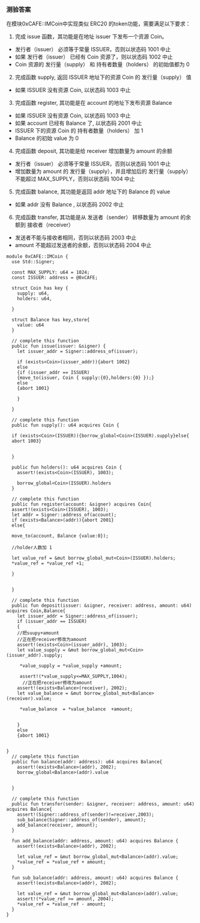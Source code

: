 ### 测验答案
在模块0xCAFE::IMCoin中实现类似 ERC20 的token功能，需要满足以下要求：

1. 完成 issue 函数，其功能是在地址 issuer 下发布一个资源 Coin。
- 发行者（issuer） 必须等于常量 ISSUER，否则以状态码 1001 中止
- 如果 发行者（issuer） 已经有 Coin 资源了，则以状态码 1002 中止
- Coin 资源的 发行量（supply） 和 持有者数量（holders） 的初始值都为 0
2. 完成函数 supply, 返回 ISSUER 地址下的资源 Coin 的 发行量（supply） 值
- 如果 ISSUER 没有资源 Coin, 以状态码 1003 中止
3. 完成函数 register, 其功能是在 account 的地址下发布资源 Balance
- 如果 ISSUER 没有资源 Coin, 以状态码 1003 中止
- 如果 account 已经有 Balance 了, 以状态码 2001 中止
- ISSUER 下的资源 Coin 的 持有者数量（holders） 加 1
- Balance 的初始 value 为 0
4. 完成函数 deposit, 其功能是给 receiver 增加数量为 amount 的余额
- 发行者（issuer） 必须等于常量 ISSUER，否则以状态码 1001 中止
- 增加数量为 amount 的 发行量（supply），并且增加后的 发行量（supply） 不能超过 MAX_SUPPLY，否则以状态码 1004 中止
5. 完成函数 balance, 其功能是返回 addr 地址下的 Balance 的 value
- 如果 addr 没有 Balance , 以状态码 2002 中止
6. 完成函数 transfer, 其功能是从 发送者（sender） 转移数量为 amount 的余额到 接收者（receiver）
- 发送者不能与接收者相同，否则以状态码 2003 中止
- amount 不能超过发送者的余额，否则以状态码 2004 中止

```
module 0xCAFE::IMCoin {
  use Std::Signer;

  const MAX_SUPPLY: u64 = 1024;
  const ISSUER: address = @0xCAFE;

  struct Coin has key {
    supply: u64,
    holders: u64,
    
  }

  struct Balance has key,store{
    value: u64
  }

  // complete this function
  public fun issue(issuer: &signer) {
    let issuer_addr = Signer::address_of(issuer);

    if (exists<Coin>(issuer_addr)){abort 1002}
    else
    {if (issuer_addr == ISSUER)
    {move_to(issuer, Coin { supply:{0},holders:{0} });}
    else
    {abort 1001}

    }
    
  }

  // complete this function
  public fun supply(): u64 acquires Coin {

  if (exists<Coin>(ISSUER)){borrow_global<Coin>(ISSUER).supply}else{
  abort 1003}

    
  }

  public fun holders(): u64 acquires Coin {
    assert!(exists<Coin>(ISSUER), 1003);

    borrow_global<Coin>(ISSUER).holders
  }

  // complete this function
  public fun register(account: &signer) acquires Coin{
  assert!(exists<Coin>(ISSUER), 1003);
  let addr = Signer::address_of(account);
  if (exists<Balance>(addr)){abort 2001}
  else{

  move_to(account, Balance {value:0});

  //holder人数加 1

  let value_ref = &mut borrow_global_mut<Coin>(ISSUER).holders;
  *value_ref = *value_ref +1;
  
  }

    
  }

  // complete this function
  public fun deposit(issuer: &signer, receiver: address, amount: u64) acquires Coin,Balance{
    let issuer_addr = Signer::address_of(issuer);
    if (issuer_addr == ISSUER)
    {
    //把suupy+amount
    //正在把receiver修改为amount
    assert!(exists<Coin>(issuer_addr), 1003);
    let value_supply = &mut borrow_global_mut<Coin>(issuer_addr).supply;

     *value_supply = *value_supply +amount;

     assert!(*value_supply<=MAX_SUPPLY,1004);
      //正在把receiver修改为amount
    assert!(exists<Balance>(receiver), 2002);
    let value_balance = &mut borrow_global_mut<Balance>(receiver).value;

     *value_balance  = *value_balance  +amount;
    
    
    }
    else
    {abort 1001}
    
  
}
  // complete this function
  public fun balance(addr: address): u64 acquires Balance{
    assert!(exists<Balance>(addr), 2002);
    borrow_global<Balance>(addr).value
    
    
  }

  // complete this function
  public fun transfer(sender: &signer, receiver: address, amount: u64) acquires Balance{
    assert!(Signer::address_of(sender)!=receiver,2003);
    sub_balance(Signer::address_of(sender), amount);
    add_balance(receiver, amount);
  }

  fun add_balance(addr: address, amount: u64) acquires Balance {
    assert!(exists<Balance>(addr), 2002);

    let value_ref = &mut borrow_global_mut<Balance>(addr).value;
    *value_ref = *value_ref + amount;
  }

  fun sub_balance(addr: address, amount: u64) acquires Balance {
    assert!(exists<Balance>(addr), 2002);

    let value_ref = &mut borrow_global_mut<Balance>(addr).value;
    assert!(*value_ref >= amount, 2004);
    *value_ref = *value_ref - amount;
  }
}
```
